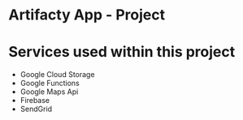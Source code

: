 # Artifacty App - Project

# Services used within this project
  * Google Cloud Storage
  * Google Functions
  * Google Maps Api
  * Firebase
  * SendGrid

